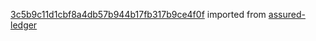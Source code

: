 [3c5b9c11d1cbf8a4db57b944b17fb317b9ce4f0f](https://github.com/insolar/assured-ledger/commit/3c5b9c11d1cbf8a4db57b944b17fb317b9ce4f0f) imported from [assured-ledger](https://github.com/insolar/assured-ledger)
